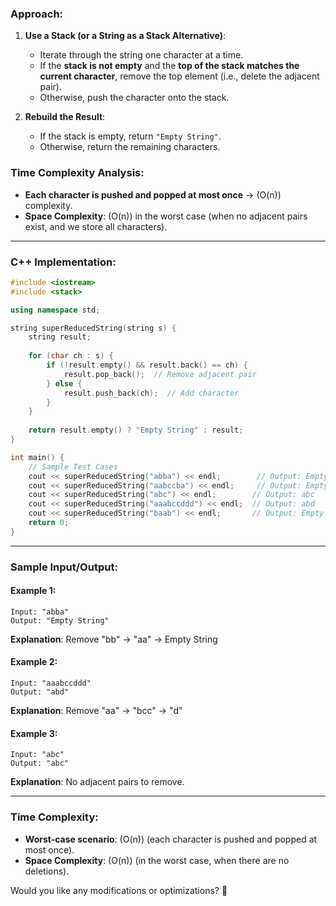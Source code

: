 ### **Approach**:
1. **Use a Stack (or a String as a Stack Alternative)**:
   - Iterate through the string one character at a time.
   - If the **stack is not empty** and the **top of the stack matches the current character**, remove the top element (i.e., delete the adjacent pair).
   - Otherwise, push the character onto the stack.

2. **Rebuild the Result**:
   - If the stack is empty, return `"Empty String"`.
   - Otherwise, return the remaining characters.

### **Time Complexity Analysis**:
- **Each character is pushed and popped at most once** → \(O(n)\) complexity.
- **Space Complexity**: \(O(n)\) in the worst case (when no adjacent pairs exist, and we store all characters).

---

### **C++ Implementation**:
```cpp
#include <iostream>
#include <stack>

using namespace std;

string superReducedString(string s) {
    string result;
    
    for (char ch : s) {
        if (!result.empty() && result.back() == ch) {
            result.pop_back();  // Remove adjacent pair
        } else {
            result.push_back(ch);  // Add character
        }
    }
    
    return result.empty() ? "Empty String" : result;
}

int main() {
    // Sample Test Cases
    cout << superReducedString("abba") << endl;        // Output: Empty String
    cout << superReducedString("aabccba") << endl;     // Output: Empty String
    cout << superReducedString("abc") << endl;        // Output: abc
    cout << superReducedString("aaabccddd") << endl;  // Output: abd
    cout << superReducedString("baab") << endl;       // Output: Empty String
    return 0;
}
```

---

### **Sample Input/Output**:

#### **Example 1**:
```
Input: "abba"
Output: "Empty String"
```
**Explanation**: Remove "bb" → "aa" → Empty String

#### **Example 2**:
```
Input: "aaabccddd"
Output: "abd"
```
**Explanation**: Remove "aa" → "bcc" → "d"

#### **Example 3**:
```
Input: "abc"
Output: "abc"
```
**Explanation**: No adjacent pairs to remove.

---

### **Time Complexity**:  
- **Worst-case scenario**: \(O(n)\) (each character is pushed and popped at most once).
- **Space Complexity**: \(O(n)\) (in the worst case, when there are no deletions).

Would you like any modifications or optimizations? 🚀